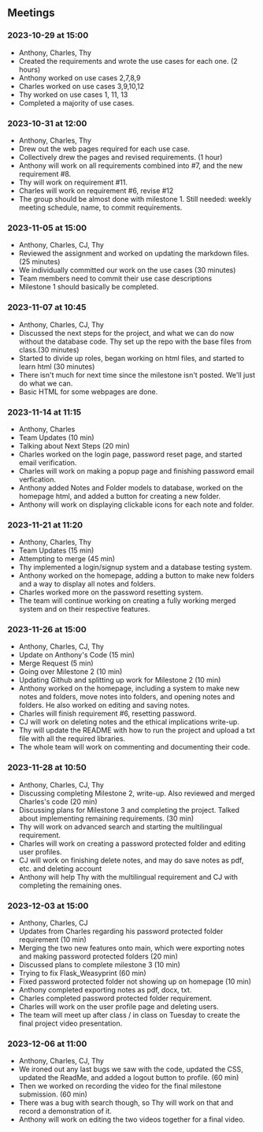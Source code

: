 ## Meetings
### 2023-10-29 at 15:00
- Anthony, Charles, Thy
- Created the requirements and wrote the use cases for each one. (2 hours)
- Anthony worked on use cases 2,7,8,9
- Charles worked on use cases 3,9,10,12
- Thy worked on use cases 1, 11, 13
- Completed a majority of use cases.

### 2023-10-31 at 12:00 
- Anthony, Charles, Thy
- Drew out the web pages required for each use case.
- Collectively drew the pages and revised requirements. (1 hour)
- Anthony will work on all requirements combined into #7, and the new requirement #8.
- Thy will work on requirement #11.
- Charles will work on requirement #6, revise #12
- The group should be almost done with milestone 1. Still needed: weekly meeting schedule, name, to commit requirements.

### 2023-11-05 at 15:00
- Anthony, Charles, CJ, Thy
- Reviewed the assignment and worked on updating the markdown files. (25 minutes)
- We individually committed our work on the use cases (30 minutes)
- Team members need to commit their use case descriptions
- Milestone 1 should basically be completed.

### 2023-11-07 at 10:45
- Anthony, Charles, CJ, Thy
- Discussed the next steps for the project, and what we can do now without the database code. Thy set up the repo with the base files from class.(30 minutes)
- Started to divide up roles, began working on html files, and started to learn html (30 minutes)
- There isn't much for next time since the milestone isn't posted. We'll just do what we can.
- Basic HTML for some webpages are done.

### 2023-11-14 at 11:15
- Anthony, Charles
- Team Updates (10 min)
- Talking about Next Steps (20 min)
- Charles worked on the login page, password reset page, and started email verification.
- Charles will work on making a popup page and finishing password email verfication.
- Anthony added Notes and Folder models to database, worked on the homepage html, and added a button for creating a new folder.
- Anthony will work on displaying clickable icons for each note and folder.

### 2023-11-21 at 11:20
- Anthony, Charles, Thy
- Team Updates (15 min)
- Attempting to merge (45 min)
- Thy implemented a login/signup system and a database testing system. 
- Anthony worked on the homepage, adding a button to make new folders and a way to display all notes and folders.
- Charles worked more on the password resetting system. 
- The team will continue working on creating a fully working merged system and on their respective features.

### 2023-11-26 at 15:00
- Anthony, Charles, CJ, Thy
- Update on Anthony's Code (15 min)
- Merge Request (5 min)
- Going over Milestone 2 (10 min)
- Updating Github and splitting up work for Milestone 2 (10  min)
- Anthony worked on the homepage, including a system to make new notes and folders, move notes into folders, and opening notes and folders. He also worked on editing and saving notes. 
- Charles will finish requirement #6, resetting password.
- CJ will work on deleting notes and the ethical implications write-up.
- Thy will update the README with how to run the project and upload a txt file with all the required libraries.
- The whole team will work on commenting and documenting their code.

### 2023-11-28 at 10:50
- Anthony, Charles, CJ, Thy
- Discussing completing Milestone 2, write-up. Also reviewed and merged Charles's code (20 min)
- Discussing plans for Milestone 3 and completing the project. Talked about implementing remaining requirements. (30 min)
- Thy will work on advanced search and starting the multilingual requirement.
- Charles will work on creating a password protected folder and editing user profiles.
- CJ will work on finishing delete notes, and may do save notes as pdf, etc. and deleting account
- Anthony will help Thy with the multilingual requirement and CJ with completing the remaining ones.

### 2023-12-03 at 15:00 
- Anthony, Charles, CJ
- Updates from Charles regarding his password protected folder requirement (10 min)
- Merging the two new features onto main, which were exporting notes and making password protected folders (20 min)
- Discussed plans to complete milestone 3 (10 min)
- Trying to fix Flask_Weasyprint (60 min)
- Fixed password protected folder not showing up on homepage (10 min)
- Anthony completed exporting notes as pdf, docx, txt.
- Charles completed password protected folder requirement. 
- Charles will work on the user profile page and deleting users.
- The team will meet up after class / in class on Tuesday to create the final project video presentation. 

### 2023-12-06 at 11:00 
- Anthony, Charles, CJ, Thy
- We ironed out any last bugs we saw with the code, updated the CSS, updated the ReadMe, and added a logout button to profile. (60 min)
- Then we worked on recording the video for the final milestone submission. (60 min)
- There was a bug with search though, so Thy will work on that and record a demonstration of it.
- Anthony will work on editing the two videos together for a final video. 

